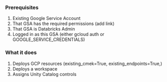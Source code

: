 

### Prerequisites

1. Existing Google Service Account
2. That GSA has the required permissions (add link)
3. That GSA is Databricks Admin
4. Logged in as this GSA (either gcloud auth or GOOGLE_SERVICE_CREDENTIALS)

### What it does
1. Deploys GCP resources (existing_cmek=True, existing_endpoints=True,)
2. Deploys a workspace 
3. Assigns Unity Catalog controls